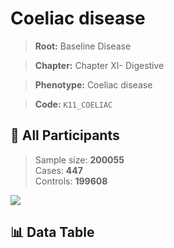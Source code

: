 # Coeliac disease

> **Root:** Baseline Disease  

> **Chapter:** Chapter XI- Digestive  

> **Phenotype:** Coeliac disease  

> **Code:** `K11_COELIAC`

## 🧪 All Participants  
> Sample size: **200055**  
> Cases: **447**  
> Controls: **199608**
<img src="/Sensitive/Figures/ALL/Baseline/K11_COELIAC.png"/>

## 📊 Data Table
<CsvTableMRF src="/Sensitive/Data/ALL/Baseline/LG_K11_COELIAC.csv"/>

